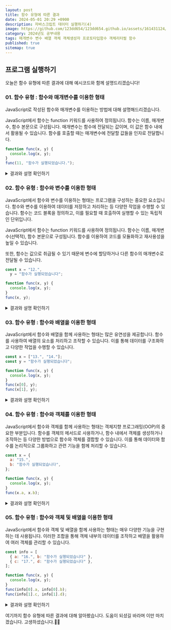 ```yaml
---
layout: post
title: 함수 유형에 따른 결과
date: 2024-05-01 20:29 +0900
description: 자바스크립트 데이터 실행하기(4)
image: https://github.com/123dd654/123dd654.github.io/assets/161431124/ec02576e-f2a3-4e0a-a1f1-fc41aec7059a
category: 2024년도 공부내용
tags: 매개변수 변수 배열 객체 객체생성자 프로토타입함수 객체리터럴 함수
published: true
sitemap: true
---
```


## 프로그램 실행하기<br />

오늘은 함수 유형에 따른 결과에 대해 예시코드와 함께 설명드리겠습니다!

### 01. 함수 유형 : 함수와 매개변수를 이용한 형태

JavaScript로 작성된 함수와 매개변수를 이용하는 방법에 대해 설명해드리겠습니다.

JavaScript에서 함수는 function 키워드를 사용하여 정의됩니다.
함수는 이름, 매개변수, 함수 본문으로 구성됩니다. 매개변수는 함수에 전달되는 값이며,
이 값은 함수 내에서 활용될 수 있습니다. 함수를 호출할 때는 매개변수에 전달할 값들을 인자로 전달합니다.

```javascript
function func(x, y) {
  console.log(x, y);
}
func(11, "함수가 실행되었습니다.");
```

<div class="result">
<details>
   <summary>결과와 설명 확인하기</summary>
   <div>
         <b> 11 함수가 실행되었습니다. </b>
         <p>매개변수 x와 y를 갖는 func 함수가 정의되었습니다. 이 함수는 매개변수로 받은 x와 y를 출력합니다. 함수를 호출할 때는 11과 "함수가 실행되었습니다."라는 값이 인자로 전달됩니다.</p>
   </div>
</details>
</div>

### 02. 함수 유형 : 함수와 변수를 이용한 형태

JavaScript에서 함수와 변수를 이용하는 형태는 프로그램을 구성하는 중요한 요소입니다.
함수와 변수를 이용하여 데이터를 저장하고 처리하는 등 다양한 작업을 수행할 수 있습니다.
함수는 코드 블록을 정의하고, 이를 필요할 때 호출하여 실행할 수 있는 독립적인 단위입니다.

JavaScript에서 함수는 function 키워드를 사용하여 정의됩니다.
함수는 이름, 매개변수(선택적), 함수 본문으로 구성됩니다.
함수를 이용하여 코드를 모듈화하고 재사용성을 높일 수 있습니다.

또한, 함수는 값으로 취급될 수 있기 때문에 변수에 할당하거나 다른 함수의 매개변수로 전달될 수 있습니다.

```javascript
const x = "12.",
  y = "함수가 실행되었습니다";

function func(x, y) {
  console.log(x, y);
}
func(x, y);
```

<div class="result">
<details>
   <summary>결과와 설명 확인하기</summary>
   <div>
         <b> 12. 함수가 실행되었습니다. </b>
         <p>x와 y라는 변수에 각각 "12."와 "함수가 실행되었습니다."라는 값이 할당되었습니다. func 함수가 정의되어 있고, 함수를 호출할 때 x와 y 변수의 값이 매개변수 x와 y로 전달됩니다.</p>
   </div>
</details>
</div>

### 03. 함수 유형 : 함수와 배열을 이용한 형태

JavaScript에서 함수와 배열을 함께 사용하는 형태는 많은 유연성을 제공합니다.
함수를 사용하여 배열의 요소를 처리하고 조작할 수 있습니다.
이를 통해 데이터를 구조화하고 다양한 작업을 수행할 수 있습니다.

```javascript
const x = ["13.", "14."];
const y = "함수가 실행되었습니다";

function func(x, y) {
  console.log(x, y);
}
func(x[0], y);
func(x[1], y);
```

<div class="result">
<details>
   <summary>결과와 설명 확인하기</summary>
   <div>
         <b> 13. 함수가 실행되었습니다.</b>
         <b> 14. 함수가 실행되었습니다.</b>
         <p>배열 x에는 "13."과 "14."라는 두 개의 문자열이 저장되어 있습니다. func 함수가 정의되어 있고, 함수를 호출할 때 첫 번째 인자로 배열 x의 첫 번째 요소를, 두 번째 인자로는 문자열 y를 전달합니다.</p>
   </div>
</details>
</div>

### 04. 함수 유형 : 함수와 객체를 이용한 형태

JavaScript에서 함수와 객체를 함께 사용하는 형태는 객체지향 프로그래밍(OOP)의 중요한 부분입니다.
함수를 객체의 메서드로 사용하거나, 함수 내에서 객체를 생성하거나 조작하는 등 다양한 방법으로 함수와 객체를 결합할 수 있습니다.
이를 통해 데이터와 함수를 논리적으로 그룹화하고 관련 기능을 함께 처리할 수 있습니다.

```javascript
const x = {
  a: "15.",
  b: "함수가 실행되었습니다",
};

function func(x, y) {
  console.log(x, y);
}
func(x.a, x.b);
```

<div class="result">
<details>
   <summary>결과와 설명 확인하기</summary>
   <div>
         <b> 15. 함수가 실행되었습니다. </b>
         <p>객체 x에는 a라는 프로퍼티에 "15."를, b라는 프로퍼티에 "함수가 실행되었습니다"를 저장하고 있습니다. func 함수가 정의되어 있고, 함수를 호출할 때 객체 x의 a 프로퍼티와 b 프로퍼티의 값이 인자로 전달됩니다.</p>
   </div>
</details>
</div>

### 05. 함수 유형 : 함수와 객체 및 배열을 이용한 형태

JavaScript에서 함수와 객체 및 배열을 함께 사용하는 형태는 매우 다양한 기능을 구현하는 데 사용됩니다.
이러한 조합을 통해 객체 내부의 데이터를 조작하고 배열을 활용하여
여러 객체를 관리할 수 있습니다.

```javascript
const info = [
  { a: "16.", b: "함수가 실행되었습니다" },
  { c: "17.", d: "함수가 실행되었습니다" },
];

function func(x, y) {
  console.log(x, y);
}
func(info[0].a, info[0].b);
func(info[1].c, info[1].d);
```

<div class="result">
<details>
   <summary>결과와 설명 확인하기</summary>
   <div>
         <b> 16. 함수가 실행되었습니다.</b>
         <b> 17. 함수가 실행되었습니다.</b>
         <p>객체를 요소로 갖는 배열 info가 선언되어 있습니다. 각 요소는 a, b, c, d라는 프로퍼티를 가지고 있습니다. func 함수가 정의되어 있고, 함수를 호출할 때 배열 info의 첫 번째 요소와 두 번째 요소의 프로퍼티 값을 인자로 전달합니다.</p>
   </div>
</details>
</div>

여기까지 함수 유형에 따른 결과에 대해 알아봤습니다.
도움이 되셨길 바라며 이만 마치겠습니다.
고생하셨습니다.🫶😊

